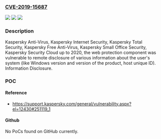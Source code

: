 ### [CVE-2019-15687](https://cve.mitre.org/cgi-bin/cvename.cgi?name=CVE-2019-15687)
![](https://img.shields.io/static/v1?label=Product&message=Kaspersky%20Anti-Virus%2C%20Kaspersky%20Internet%20Security%2C%20Kaspersky%20Total%20Security%2C%20Kaspersky%20Free%20Anti-Virus%2C%20Kaspersky%20Small%20Office%20Security%2C%20Kaspersky%20Security%20Cloud&color=blue)
![](https://img.shields.io/static/v1?label=Version&message=up%20to%202020%20&color=brightgreen)
![](https://img.shields.io/static/v1?label=Vulnerability&message=Information%20Disclosure.&color=brightgreen)

### Description

Kaspersky Anti-Virus, Kaspersky Internet Security, Kaspersky Total Security, Kaspersky Free Anti-Virus, Kaspersky Small Office Security, Kaspersky Security Cloud up to 2020, the web protection component was vulnerable to remote disclosure of various information about the user's system (like Windows version and version of the product, host unique ID). Information Disclosure.

### POC

#### Reference
- https://support.kaspersky.com/general/vulnerability.aspx?el=12430#251119_1

#### Github
No PoCs found on GitHub currently.

